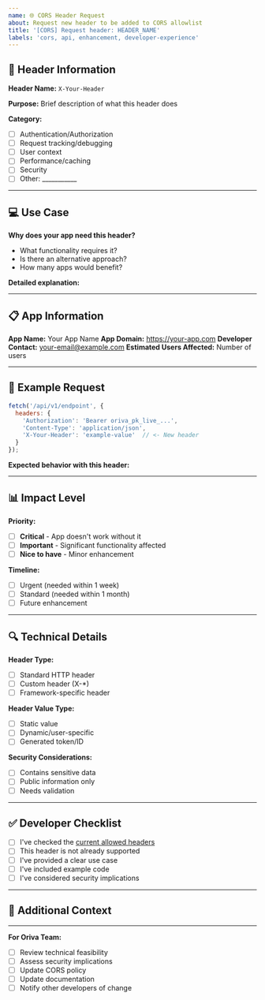 ```yaml
---
name: 🌐 CORS Header Request
about: Request new header to be added to CORS allowlist
title: '[CORS] Request header: HEADER_NAME'
labels: 'cors, api, enhancement, developer-experience'
---
```


## 🔑 Header Information

**Header Name:** `X-Your-Header`

**Purpose:** Brief description of what this header does

**Category:**
- [ ] Authentication/Authorization
- [ ] Request tracking/debugging
- [ ] User context
- [ ] Performance/caching
- [ ] Security
- [ ] Other: ___________

---

## 💻 Use Case

**Why does your app need this header?**
- What functionality requires it?
- Is there an alternative approach?
- How many apps would benefit?

**Detailed explanation:**
<!-- Provide context about your specific use case -->

---

## 📋 App Information

**App Name:** Your App Name
**App Domain:** https://your-app.com
**Developer Contact:** your-email@example.com
**Estimated Users Affected:** Number of users

---

## 🧪 Example Request

```javascript
fetch('/api/v1/endpoint', {
  headers: {
    'Authorization': 'Bearer oriva_pk_live_...',
    'Content-Type': 'application/json',
    'X-Your-Header': 'example-value'  // <- New header
  }
});
```

**Expected behavior with this header:**
<!-- Describe what your app should do when this header is allowed -->

---

## 📊 Impact Level

**Priority:**
- [ ] **Critical** - App doesn't work without it
- [ ] **Important** - Significant functionality affected
- [ ] **Nice to have** - Minor enhancement

**Timeline:**
- [ ] Urgent (needed within 1 week)
- [ ] Standard (needed within 1 month)
- [ ] Future enhancement

---

## 🔍 Technical Details

**Header Type:**
- [ ] Standard HTTP header
- [ ] Custom header (X-*)
- [ ] Framework-specific header

**Header Value Type:**
- [ ] Static value
- [ ] Dynamic/user-specific
- [ ] Generated token/ID

**Security Considerations:**
- [ ] Contains sensitive data
- [ ] Public information only
- [ ] Needs validation

---

## ✅ Developer Checklist

- [ ] I've checked the [current allowed headers](https://github.com/0riva/oriva-platform/blob/main/docs/developer-guides/api-headers-guide.md)
- [ ] This header is not already supported
- [ ] I've provided a clear use case
- [ ] I've included example code
- [ ] I've considered security implications

---

## 📝 Additional Context

<!-- Add any other context, screenshots, or links that would help us understand your request -->

---

**For Oriva Team:**
- [ ] Review technical feasibility
- [ ] Assess security implications
- [ ] Update CORS policy
- [ ] Update documentation
- [ ] Notify other developers of change